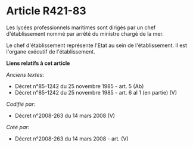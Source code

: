# Article R421-83

Les lycées professionnels maritimes sont dirigés par un chef d'établissement nommé par arrêté du ministre chargé de la mer.

Le chef d'établissement représente l'Etat au sein de l'établissement. Il est l'organe exécutif de l'établissement.

**Liens relatifs à cet article**

_Anciens textes_:

  - Décret n°85-1242 du 25 novembre 1985 - art. 5 (Ab)
  - Décret n°85-1242 du 25 novembre 1985 - art. 6 al 1 (en partie) (V)

_Codifié par_:

  - Décret n°2008-263 du 14 mars 2008 (V)

_Créé par_:

  - Décret n°2008-263 du 14 mars 2008 - art. (V)
